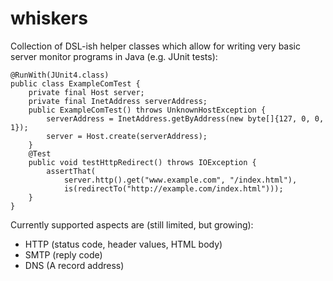 whiskers
========

Collection of DSL-ish helper classes which allow for writing very basic server monitor programs in Java (e.g. JUnit tests):

    @RunWith(JUnit4.class)
    public class ExampleComTest {
        private final Host server;
        private final InetAddress serverAddress;
        public ExampleComTest() throws UnknownHostException {
            serverAddress = InetAddress.getByAddress(new byte[]{127, 0, 0, 1});
            server = Host.create(serverAddress);
        }
        @Test
        public void testHttpRedirect() throws IOException {
            assertThat(
                server.http().get("www.example.com", "/index.html"),
                is(redirectTo("http://example.com/index.html")));
        }
    }

Currently supported aspects are (still limited, but growing):

* HTTP (status code, header values, HTML body)
* SMTP (reply code)
* DNS (A record address)
